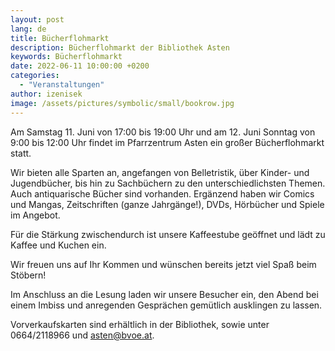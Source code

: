 ```yaml
---
layout: post
lang: de
title: Bücherflohmarkt
description: Bücherflohmarkt der Bibliothek Asten
keywords: Bücherflohmarkt
date: 2022-06-11 10:00:00 +0200
categories:
  - "Veranstaltungen"
author: izenisek
image: /assets/pictures/symbolic/small/bookrow.jpg
---
```


Am Samstag 11. Juni von 17:00 bis 19:00 Uhr und am 12. Juni Sonntag von 9:00 bis 12:00 Uhr findet im Pfarrzentrum Asten ein großer Bücherflohmarkt statt.

<!--more-->

Wir bieten alle Sparten an, angefangen von Belletristik, über Kinder- und Jugendbücher, bis hin zu Sachbüchern zu den unterschiedlichsten Themen. Auch antiquarische Bücher sind vorhanden. Ergänzend haben wir Comics und Mangas, Zeitschriften (ganze Jahrgänge!), DVDs, Hörbücher und Spiele im Angebot.

Für die Stärkung zwischendurch ist unsere Kaffeestube geöffnet und lädt zu Kaffee und Kuchen ein.

Wir freuen uns auf Ihr Kommen und wünschen bereits jetzt viel Spaß beim Stöbern!

Im Anschluss an die Lesung laden wir unsere Besucher ein, den Abend bei einem Imbiss und anregenden Gesprächen gemütlich ausklingen zu lassen.
 
Vorverkaufskarten sind erhältlich in der Bibliothek, sowie unter 0664/2118966 und asten@bvoe.at.

<br/>
<br/>